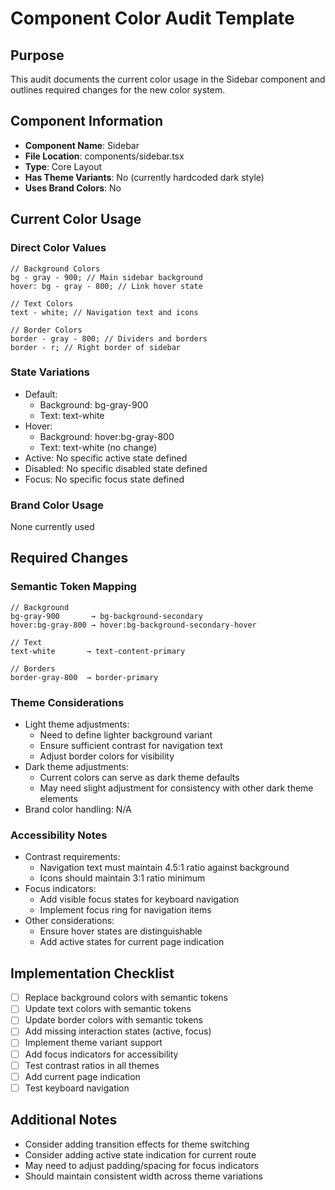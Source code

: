 # Component Color Audit Template

## Purpose

This audit documents the current color usage in the Sidebar component and outlines required changes for the new color system.

## Component Information

- **Component Name**: Sidebar
- **File Location**: components/sidebar.tsx
- **Type**: Core Layout
- **Has Theme Variants**: No (currently hardcoded dark style)
- **Uses Brand Colors**: No

## Current Color Usage

### Direct Color Values

```tsx
// Background Colors
bg - gray - 900; // Main sidebar background
hover: bg - gray - 800; // Link hover state

// Text Colors
text - white; // Navigation text and icons

// Border Colors
border - gray - 800; // Dividers and borders
border - r; // Right border of sidebar
```

### State Variations

- Default:
  - Background: bg-gray-900
  - Text: text-white
- Hover:
  - Background: hover:bg-gray-800
  - Text: text-white (no change)
- Active: No specific active state defined
- Disabled: No specific disabled state defined
- Focus: No specific focus state defined

### Brand Color Usage

None currently used

## Required Changes

### Semantic Token Mapping

```tsx
// Background
bg-gray-900       → bg-background-secondary
hover:bg-gray-800 → hover:bg-background-secondary-hover

// Text
text-white       → text-content-primary

// Borders
border-gray-800  → border-primary
```

### Theme Considerations

- Light theme adjustments:
  - Need to define lighter background variant
  - Ensure sufficient contrast for navigation text
  - Adjust border colors for visibility
- Dark theme adjustments:
  - Current colors can serve as dark theme defaults
  - May need slight adjustment for consistency with other dark theme elements
- Brand color handling: N/A

### Accessibility Notes

- Contrast requirements:
  - Navigation text must maintain 4.5:1 ratio against background
  - Icons should maintain 3:1 ratio minimum
- Focus indicators:
  - Add visible focus states for keyboard navigation
  - Implement focus ring for navigation items
- Other considerations:
  - Ensure hover states are distinguishable
  - Add active states for current page indication

## Implementation Checklist

- [ ] Replace background colors with semantic tokens
- [ ] Update text colors with semantic tokens
- [ ] Update border colors with semantic tokens
- [ ] Add missing interaction states (active, focus)
- [ ] Implement theme variant support
- [ ] Add focus indicators for accessibility
- [ ] Test contrast ratios in all themes
- [ ] Add current page indication
- [ ] Test keyboard navigation

## Additional Notes

- Consider adding transition effects for theme switching
- Consider adding active state indication for current route
- May need to adjust padding/spacing for focus indicators
- Should maintain consistent width across theme variations
